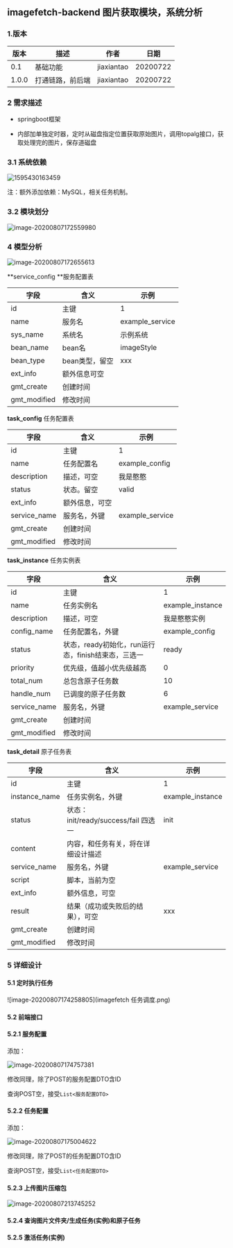 ## imagefetch-backend 图片获取模块，系统分析

### 1.版本

| 版本  | 描述             | 作者       | 日期     |
| ----- | ---------------- | ---------- | -------- |
| 0.1   | 基础功能         | jiaxiantao | 20200722 |
| 1.0.0 | 打通链路，前后端 | jiaxiantao | 20200722 |



### 2 需求描述

- springboot框架

- 内部加单独定时器，定时从磁盘指定位置获取原始图片，调用topalg接口，获取处理完的图片，保存道磁盘



### 3.1 系统依赖

![1595430163459](imagefetch系统依赖.png)

注：额外添加依赖：MySQL，相关任务机制。



### 3.2 模块划分

![image-20200807172559980](imagefetch-module.png)



### 4 模型分析

![image-20200807172655613](imagefetch模型分析.png)



**service_config **服务配置表

| 字段         | 含义           | 示例            |
| ------------ | -------------- | --------------- |
| id           | 主键           | 1               |
| name         | 服务名         | example_service |
| sys_name     | 系统名         | 示例系统        |
| bean_name    | bean名         | imageStyle      |
| bean_type    | bean类型，留空 | xxx             |
| ext_info     | 额外信息可空   |                 |
| gmt_create   | 创建时间       |                 |
| gmt_modified | 修改时间       |                 |



**task_config** 任务配置表

| 字段         | 含义           | 示例            |
| ------------ | -------------- | --------------- |
| id           | 主键           | 1               |
| name         | 任务配置名     | example_config  |
| description  | 描述，可空     | 我是憨憨        |
| status       | 状态。留空     | valid           |
| ext_info     | 额外信息，可空 |                 |
| service_name | 服务名，外键   | example_service |
| gmt_create   | 创建时间       |                 |
| gmt_modified | 修改时间       |                 |



**task_instance** 任务实例表

| 字段         | 含义                                               | 示例             |
| ------------ | -------------------------------------------------- | ---------------- |
| id           | 主键                                               | 1                |
| name         | 任务实例名                                         | example_instance |
| description  | 描述，可空                                         | 我是憨憨实例     |
| config_name  | 任务配置名，外键                                   | example_config   |
| status       | 状态，ready初始化，run运行态，finish结束态，三选一 | ready            |
| priority     | 优先级，值越小优先级越高                           | 0                |
| total_num    | 总包含原子任务数                                   | 10               |
| handle_num   | 已调度的原子任务数                                 | 6                |
| service_name | 服务名，外键                                       | example_service  |
| gmt_create   | 创建时间                                           |                  |
| gmt_modified | 修改时间                                           |                  |



**task_detail** 原子任务表

| 字段          | 含义                                 | 示例             |
| ------------- | ------------------------------------ | ---------------- |
| id            | 主键                                 | 1                |
| instance_name | 任务实例名，外键                     | example_instance |
| status        | 状态：init/ready/success/fail 四选一 | init             |
| content       | 内容，和任务有关，将在详细设计描述   |                  |
| service_name  | 服务名，外键                         | example_service  |
| script        | 脚本，当前为空                       |                  |
| ext_info      | 额外信息，可空                       |                  |
| result        | 结果（成功或失败后的结果），可空     | xxx              |
| gmt_create    | 创建时间                             |                  |
| gmt_modified  | 修改时间                             |                  |





### 5 详细设计

#### 5.1 定时执行任务

![image-20200807174258805](imagefetch 任务调度.png)

#### 5.2 前端接口

#### 5.2.1 服务配置

添加：

![image-20200807174757381](imagefetch-后端-添加服务配置API.png)

修改同理，除了POST的服务配置DTO含ID

查询POST空，接受`List<服务配置DTO>`



#### 5.2.2 任务配置

添加：

![image-20200807175004622](imagefetch-后端-添加任务配置API.png)

修改同理，除了POST的任务配置DTO含ID

查询POST空，接受`List<任务配置DTO>`



#### 5.2.3 上传图片压缩包

![image-20200807213745252](imagefetch-后端-上传图片压缩包API.png)



#### 5.2.4 查询图片文件夹/生成任务(实例)和原子任务







#### 5.2.5 激活任务(实例)